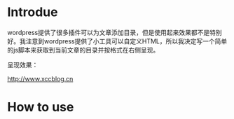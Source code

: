 # Introdue
wordpress提供了很多插件可以为文章添加目录，但是使用起来效果都不是特别好。我注意到wordpress提供了小工具可以自定义HTML，所以我决定写一个简单的js脚本来获取到当前文章的目录并按格式在右侧呈现。

呈现效果：

http://www.xccblog.cn
# How to use

